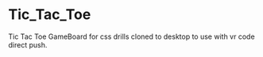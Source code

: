 # Tic_Tac_Toe
Tic Tac Toe GameBoard for css drills
cloned to desktop to use with vr code direct push.